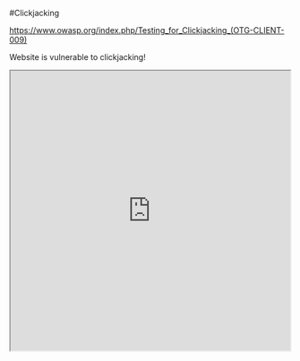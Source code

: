 #Clickjacking


https://www.owasp.org/index.php/Testing_for_Clickjacking_(OTG-CLIENT-009)


<html>
   <head>
     <title>Clickjack test page</title>
   </head>
   <body>
     <p>Website is vulnerable to clickjacking!</p>
     <iframe src="http://www.target.site" width="500" height="500"></iframe>
   </body>
</html>